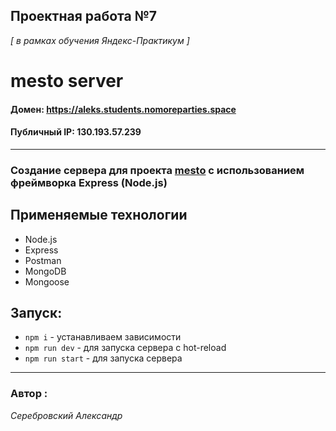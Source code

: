 ## Проектная работа №7
*[ в рамках обучения Яндекс-Практикум ]* 


# mesto server

#### Домен: https://aleks.students.nomoreparties.space
#### Публичный IP: 130.193.57.239

---

### Создание сервера для проекта [mesto](https://github.com/Serebrovskiy/react-mesto-auth) с использованием фреймворка Express (Node.js)


## Применяемые технологии

* Node.js
* Express
* Postman
* MongoDB
* Mongoose


## Запуск:

* `npm i` - устанавливаем зависимости
* `npm run dev` - для запуска сервера с hot-reload
* `npm run start` - для запуска сервера

---

 ### Автор :
 *Серебровский Александр*
